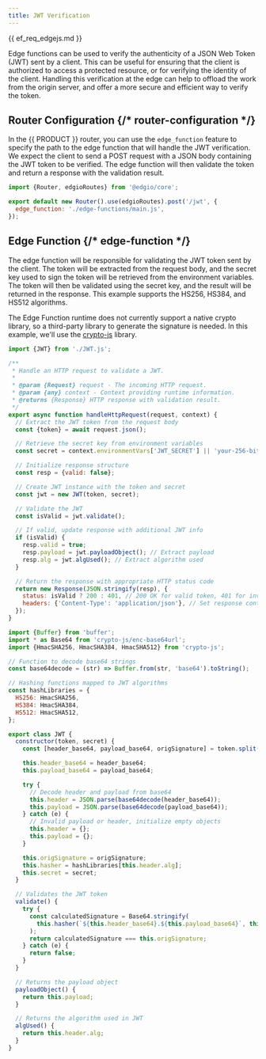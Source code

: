 ```yaml
---
title: JWT Verification
---
```


{{ ef_req_edgejs.md }}

Edge functions can be used to verify the authenticity of a JSON Web Token (JWT) sent by a client. This can be useful for ensuring that the client is authorized to access a protected resource, or for verifying the identity of the client. Handling this verification at the edge can help to offload the work from the origin server, and offer a more secure and efficient way to verify the token.

<ExampleButtons
  title="JWT Verification"
  siteUrl="https://edgio-community-examples-v7-jwt-verification-live.glb.edgio.link/"
  repoUrl="https://github.com/edgio-docs/edgio-v7-jwt-verification-example"
/>

## Router Configuration {/* router-configuration */}

In the {{ PRODUCT }} router, you can use the `edge_function` feature to specify the path to the edge function that will handle the JWT verification. We expect the client to send a POST request with a JSON body containing the JWT token to be verified. The edge function will then validate the token and return a response with the validation result.

```js filename="routes.js"
import {Router, edgioRoutes} from '@edgio/core';

export default new Router().use(edgioRoutes).post('/jwt', {
  edge_function: './edge-functions/main.js',
});
```

## Edge Function {/* edge-function */}

The edge function will be responsible for validating the JWT token sent by the client. The token will be extracted from the request body, and the secret key used to sign the token will be retrieved from the environment variables. The token will then be validated using the secret key, and the result will be returned in the response. This example supports the HS256, HS384, and HS512 algorithms.

<Callout type="important">

The Edge Function runtime does not currently support a native crypto library, so a third-party library to generate the signature is needed. In this example, we'll use the [crypto-js](https://github.com/brix/crypto-js) library.

</Callout>

```js filename="edge-functions/main.js"
import {JWT} from './JWT.js';

/**
 * Handle an HTTP request to validate a JWT.
 *
 * @param {Request} request - The incoming HTTP request.
 * @param {any} context - Context providing runtime information.
 * @returns {Response} HTTP response with validation result.
 */
export async function handleHttpRequest(request, context) {
  // Extract the JWT token from the request body
  const {token} = await request.json();

  // Retrieve the secret key from environment variables
  const secret = context.environmentVars['JWT_SECRET'] || 'your-256-bit-secret';

  // Initialize response structure
  const resp = {valid: false};

  // Create JWT instance with the token and secret
  const jwt = new JWT(token, secret);

  // Validate the JWT
  const isValid = jwt.validate();

  // If valid, update response with additional JWT info
  if (isValid) {
    resp.valid = true;
    resp.payload = jwt.payloadObject(); // Extract payload
    resp.alg = jwt.algUsed(); // Extract algorithm used
  }

  // Return the response with appropriate HTTP status code
  return new Response(JSON.stringify(resp), {
    status: isValid ? 200 : 401, // 200 OK for valid token, 401 for invalid
    headers: {'Content-Type': 'application/json'}, // Set response content type
  });
}
```

```js filename="edge-functions/JWT.js"
import {Buffer} from 'buffer';
import * as Base64 from 'crypto-js/enc-base64url';
import {HmacSHA256, HmacSHA384, HmacSHA512} from 'crypto-js';

// Function to decode base64 strings
const base64decode = (str) => Buffer.from(str, 'base64').toString();

// Hashing functions mapped to JWT algorithms
const hashLibraries = {
  HS256: HmacSHA256,
  HS384: HmacSHA384,
  HS512: HmacSHA512,
};

export class JWT {
  constructor(token, secret) {
    const [header_base64, payload_base64, origSignature] = token.split('.');

    this.header_base64 = header_base64;
    this.payload_base64 = payload_base64;

    try {
      // Decode header and payload from base64
      this.header = JSON.parse(base64decode(header_base64));
      this.payload = JSON.parse(base64decode(payload_base64));
    } catch (e) {
      // Invalid payload or header, initialize empty objects
      this.header = {};
      this.payload = {};
    }

    this.origSignature = origSignature;
    this.hasher = hashLibraries[this.header.alg];
    this.secret = secret;
  }

  // Validates the JWT token
  validate() {
    try {
      const calculatedSignature = Base64.stringify(
        this.hasher(`${this.header_base64}.${this.payload_base64}`, this.secret)
      );
      return calculatedSignature === this.origSignature;
    } catch (e) {
      return false;
    }
  }

  // Returns the payload object
  payloadObject() {
    return this.payload;
  }

  // Returns the algorithm used in JWT
  algUsed() {
    return this.header.alg;
  }
}
```
